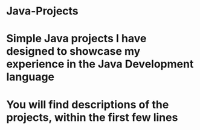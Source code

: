 # Java-Projects
# Simple Java projects I have designed to showcase my experience in the Java Development language
# You will find descriptions of the projects, within the first few lines
